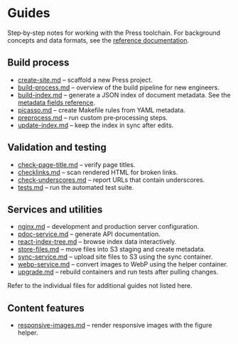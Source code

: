 # Guides

Step‑by‑step notes for working with the Press toolchain. For background
concepts and data formats, see the
[reference documentation](../reference/README.md).

## Build process
- [create-site.md](create-site.md) – scaffold a new Press project.
- [build-process.md](build-process.md) – overview of the build pipeline for new engineers.
- [build-index.md](build-index.md) – generate a JSON index of document
  metadata. See the [metadata fields reference](../reference/metadata-fields.md).
- [picasso.md](picasso.md) – create Makefile rules from YAML metadata.
- [preprocess.md](preprocess.md) – run custom pre‑processing steps.
- [update-index.md](update-index.md) – keep the index in sync after edits.

## Validation and testing
- [check-page-title.md](check-page-title.md) – verify page titles.
- [checklinks.md](checklinks.md) – scan rendered HTML for broken links.
- [check-underscores.md](check-underscores.md) – report URLs that contain underscores.
- [tests.md](tests.md) – run the automated test suite.

## Services and utilities
- [nginx.md](nginx.md) – development and production server configuration.
- [pdoc-service.md](pdoc-service.md) – generate API documentation.
- [react-index-tree.md](react-index-tree.md) – browse index data interactively.
- [store-files.md](store-files.md) – move files into S3 staging and create metadata.
- [sync-service.md](sync-service.md) – upload site files to S3 using the sync container.
- [webp-service.md](webp-service.md) – convert images to WebP using the helper
  container.
- [upgrade.md](upgrade.md) – rebuild containers and run tests
  after pulling changes.

Refer to the individual files for additional guides not listed here.

## Content features
- [responsive-images.md](responsive-images.md) – render responsive images with the figure helper.
